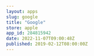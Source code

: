 ```yaml
---
layout: apps
slug: google
title: "Google"
store: apple
app_id: 284815942
date: 2022-11-07T09:00:48Z
published: 2019-02-12T08:00:00Z
---
```

